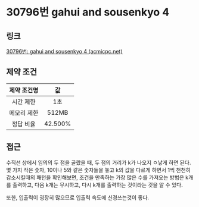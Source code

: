 # 30796번 gahui and sousenkyo 4

## 링크

[30796번: gahui and sousenkyo 4 (acmicpc.net)](https://www.acmicpc.net/problem/30796)

## 제약 조건

| 제약 조건명 |   값    |
| :---------: | :-----: |
|  시간 제한  |   1초   |
| 메모리 제한 |  512MB  |
|  정답 비율  | 42.500% |

## 접근

수직선 상에서 임의의 두 점을 골랐을 때, 두 점의 거리가 k가 나오지 ㅇ낳게 하면 된다. 몇 가지 작은 숫자, 10이나 5와 같은 숫자들을 놓고 k의 값을 다르게 하면서 1씩 천천히 감소시킬때의 패턴을 확인해보면, 조건을 만족하는 가장 많은 수를 가져오는 방법은 k개를 출력하고, 다음 k개는 무시하고, 다시 k개를 출력하는 것이라는 것을 알 수 있다.

또한, 입출력이 굉장히 많으므로 입출력 속도에 신경쓰는것이 좋다.